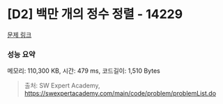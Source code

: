 # [D2] 백만 개의 정수 정렬 - 14229 

[문제 링크](https://swexpertacademy.com/main/code/problem/problemDetail.do?contestProbId=AX_Y-4T6-yoDFAVy) 

### 성능 요약

메모리: 110,300 KB, 시간: 479 ms, 코드길이: 1,510 Bytes



> 출처: SW Expert Academy, https://swexpertacademy.com/main/code/problem/problemList.do